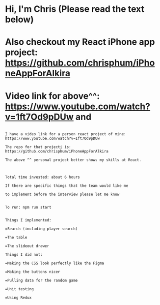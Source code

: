 # Hi, I'm Chris (Please read the text below)
# Also checkout my React iPhone app project: https://github.com/chrisphum/iPhoneAppForAlkira
# Video link for above^^: https://www.youtube.com/watch?v=1ft7Od9pDUw and 
~~~~~~~~~~~~

I have a video link for a person react project of mine: https://www.youtube.com/watch?v=1ft7Od9pDUw

The repo for that projecti is: https://github.com/chrisphum/iPhoneAppForAlkira

The above ^^ personal project better shows my skills at React.



Total time invested: about 6 hours

If there are specific things that the team would like me

to implement before the interview please let me know
~~~~~~~~~~~~
~~~~~~~~~~~~

To run: npm run start
~~~~~~~~~~~~
~~~~~~~~~~~~
 
Things I implemented: 

=Search (including player search)

=The table

=The slideout drawer

~~~~~~~~~~~~
~~~~~~~~~~~~
Things I did not:

=Making the CSS look perfectly like the Figma

=Making the buttons nicer

=Pulling data for the random game

=Unit testing

=Using Redux
~~~~~~~~~~~~
